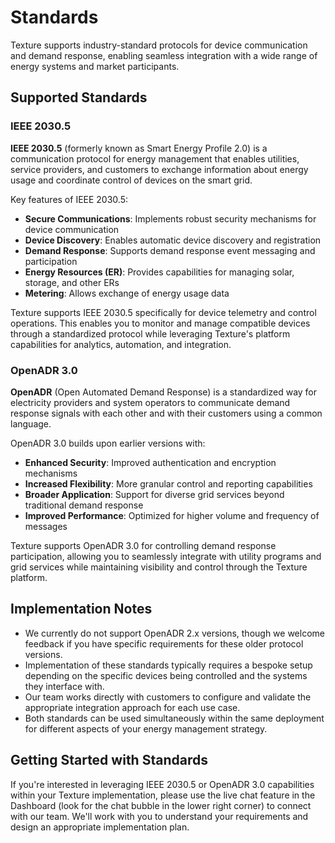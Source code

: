 ---
---

# Standards

Texture supports industry-standard protocols for device communication and demand response, enabling seamless integration with a wide range of energy systems and market participants.

## Supported Standards

### IEEE 2030.5

**IEEE 2030.5** (formerly known as Smart Energy Profile 2.0) is a communication protocol for energy management that enables utilities, service providers, and customers to exchange information about energy usage and coordinate control of devices on the smart grid.

Key features of IEEE 2030.5:
- **Secure Communications**: Implements robust security mechanisms for device communication
- **Device Discovery**: Enables automatic device discovery and registration
- **Demand Response**: Supports demand response event messaging and participation
- **Energy Resources (ER)**: Provides capabilities for managing solar, storage, and other ERs
- **Metering**: Allows exchange of energy usage data

Texture supports IEEE 2030.5 specifically for device telemetry and control operations. This enables you to monitor and manage compatible devices through a standardized protocol while leveraging Texture's platform capabilities for analytics, automation, and integration.

### OpenADR 3.0

**OpenADR** (Open Automated Demand Response) is a standardized way for electricity providers and system operators to communicate demand response signals with each other and with their customers using a common language.

OpenADR 3.0 builds upon earlier versions with:
- **Enhanced Security**: Improved authentication and encryption mechanisms
- **Increased Flexibility**: More granular control and reporting capabilities
- **Broader Application**: Support for diverse grid services beyond traditional demand response
- **Improved Performance**: Optimized for higher volume and frequency of messages

Texture supports OpenADR 3.0 for controlling demand response participation, allowing you to seamlessly integrate with utility programs and grid services while maintaining visibility and control through the Texture platform.

## Implementation Notes

- We currently do not support OpenADR 2.x versions, though we welcome feedback if you have specific requirements for these older protocol versions.
- Implementation of these standards typically requires a bespoke setup depending on the specific devices being controlled and the systems they interface with.
- Our team works directly with customers to configure and validate the appropriate integration approach for each use case.
- Both standards can be used simultaneously within the same deployment for different aspects of your energy management strategy.

## Getting Started with Standards

If you're interested in leveraging IEEE 2030.5 or OpenADR 3.0 capabilities within your Texture implementation, please use the live chat feature in the Dashboard (look for the chat bubble in the lower right corner) to connect with our team. We'll work with you to understand your requirements and design an appropriate implementation plan.